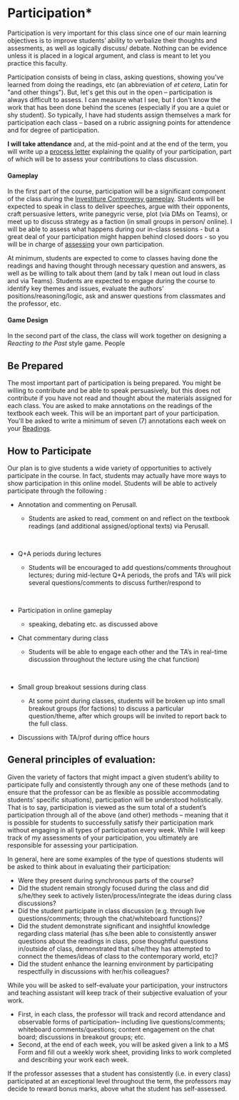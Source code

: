 # Participation\*

Participation is very important for this class since one of our main learning objectives is to improve students’ ability to verbalize their thoughts and assesments, as well as logically discuss/ debate. Nothing can be evidence unless it is placed in a logical argument, and class is meant to let you practice this faculty.

Participation consists of being in class, asking questions, showing you've learned from doing the readings, etc (an abbreviation of _et cetera_, Latin for "and other things"). But, let's get this out in the open – participation is always difficult to assess. I can measure what I see, but I don't know the work that has been done behind the scenes (especially if you are a quiet or shy student). So typically, I have had students assign themselves a mark for participation each class – based on a rubric assigning points for attendence and for degree of participation.

**I will take attendance** and, at the mid-point and at the end of the term, you will write up a [process letter](../process-letters.md) explaining the quality of your participation, part of which will be to assess your contributions to class discussion.

#### Gameplay

In the first part of the course, participation will be a significant component of the class during the [Investiture Controversy gameplay](../../../investiture-controversy-game/). Students will be expected to speak in class to deliver speeches, argue with their opponents, craft persuasive letters, write panegyric verse, plot (via DMs on Teams), or meet up to discuss strategy as a faction (in small groups in person/ online). I will be able to assess what happens during our in-class sessions - but a great deal of your participation might happen behind closed doors - so you will be in charge of [assessing](../../assessment.md) your own participation.

At minimum, students are expected to come to classes having done the readings and having thought through necessary question and answers, as well as be willing to talk about them (and by talk I mean out loud in class and via Teams). Students are expected to engage during the course to identify key themes and issues, evaluate the authors’ positions/reasoning/logic, ask and answer questions from classmates and the professor, etc.

#### Game Design

In the second part of the class, the class will work together on designing a _Reacting to the Past_ style game. People&#x20;

## Be Prepared <a href="#be-prepared" id="be-prepared"></a>

The most important part of participation is being prepared. You might be willing to contribute and be able to speak persuasively, but this does not contribute if you have not read and thought about the materials assigned for each class. You are asked to make annotations on the readings of the textbook each week. This will be an important part of your participation. You'll be asked to write a minimum of seven (7) annotations each week on your [Readings](../readings.md).

## How to Participate <a href="#how-to-participate" id="how-to-participate"></a>

Our plan is to give students a wide variety of opportunities to actively participate in the course. In fact, students may actually have more ways to show participation in this online model. Students will be able to actively participate through the following :

* Annotation and commenting on Perusall.
  *   Students are asked to read, comment on and reflect on the textbook readings (and additional assigned/optional texts) via Perusall.

      ​
*   Q+A periods during lectures

    * Students will be encouraged to add questions/comments throughout lectures; during mid-lecture Q+A periods, the profs and TA’s will pick several questions/comments to discuss further/respond to

    ​
*   Participation in online gameplay

    * speaking, debating etc. as discussed above


*   Chat commentary during class

    * Students will be able to engage each other and the TA’s in real-time discussion throughout the lecture using the chat function)

    ​
*   Small group breakout sessions during class

    * At some point during classes, students will be broken up into small breakout groups (for factions) to discuss a particular question/theme, after which groups will be invited to report back to the full class.


* Discussions with TA/prof during office hours

## General principles of evaluation:  <a href="#general-principles-of-evaluation" id="general-principles-of-evaluation"></a>

Given the variety of factors that might impact a given student’s ability to participate fully and consistently through any one of these methods (and to ensure that the professor can be as flexible as possible accommodating students’ specific situations), participation will be understood holistically. That is to say, participation is viewed as the sum total of a student’s participation through all of the above (and other) methods – meaning that it is possible for students to successfully satisfy their participation mark without engaging in all types of participation every week. While I will keep track of my assessments of your participation, you ultimately are responsible for assessing your participation.

In general, here are some examples of the type of questions students will be asked to think about in evaluating their participation:

* Were they present during synchronous parts of the course?
* Did the student remain strongly focused during the class and did s/he/they seek to actively listen/process/integrate the ideas during class discussions?
* Did the student participate in class discussion (e.g. through live questions/comments; through the chat/whiteboard functions)?
* Did the student demonstrate significant and insightful knowledge regarding class material (has s/he been able to consistently answer questions about the readings in class, pose thoughtful questions in/outside of class, demonstrated that s/he/they has attempted to connect the themes/ideas of class to the contemporary world, etc)?
* Did the student enhance the learning environment by participating respectfully in discussions with her/his colleagues?

While you will be asked to self-evaluate your participation, your instructors and teaching assistant will keep track of their subjective evaluation of your work.

* First, in each class, the professor will track and record attendance and observable forms of participation– including live questions/comments; whiteboard comments/questions; content engagement on the chat board; discussions in breakout groups; etc.
* Second, at the end of each week, you will be asked given a link to a MS Form and fill out a weekly work sheet, providing links to work completed and describing your work each week.

&#x20;If the professor assesses that a student has consistently (i.e. in every class) participated at an exceptional level throughout the term, the professors may decide to reward bonus marks, above what the student has self-assessed.
